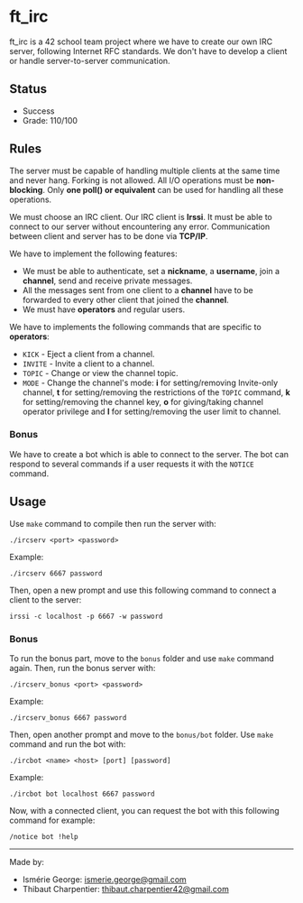 # ft_irc

ft_irc is a 42 school team project where we have to create our own IRC server, following Internet RFC standards. We don't have to develop a client or handle server-to-server communication.

## Status

* Success
* Grade: 110/100

## Rules

The server must be capable of handling multiple clients at the same time and never hang. Forking is not allowed. All I/O operations must be **non-blocking**.
Only **one poll() or equivalent** can be used for handling all these operations.

We must choose an IRC client. Our IRC client is **Irssi**. It must be able to connect to our server without encountering any error.
Communication between client and server has to be done via **TCP/IP**.

We have to implement the following features:
* We must be able to authenticate, set a **nickname**, a **username**, join a **channel**, send and receive private messages.
* All the messages sent from one client to a **channel** have to be forwarded to every other client that joined the **channel**.
* We must have **operators** and regular users.

We have to implements the following commands that are specific to **operators**:
* ```KICK``` - Eject a client from a channel.
* ```INVITE``` - Invite a client to a channel.
* ```TOPIC``` -  Change or view the channel topic.
* ```MODE``` - Change the channel's mode: **i** for setting/removing Invite-only channel, **t** for setting/removing the restrictions of the ```TOPIC``` command, **k** for setting/removing the channel key, **o** for giving/taking channel operator privilege and **l** for setting/removing the user limit to channel.

### Bonus

We have to create a bot which is able to connect to the server. The bot can respond to several commands if a user requests it with the ```NOTICE``` command.

## Usage

Use ```make``` command to compile then run the server with:
```
./ircserv <port> <password>
```
Example:
```
./ircserv 6667 password
```
Then, open a new prompt and use this following command to connect a client to the server:
```
irssi -c localhost -p 6667 -w password
```

### Bonus

To run the bonus part, move to the ```bonus``` folder and use ```make``` command again. Then, run the bonus server with:
```
./ircserv_bonus <port> <password>
```
Example:
```
./ircserv_bonus 6667 password
```
Then, open another prompt and move to the ```bonus/bot``` folder. Use ```make``` command and run the bot with:
```
./ircbot <name> <host> [port] [password]
```
Example:
```
./ircbot bot localhost 6667 password
```

Now, with a connected client, you can request the bot with this following command for example:
```
/notice bot !help
```
***
Made by:
* Ismérie George: <ismerie.george@gmail.com>
* Thibaut Charpentier: <thibaut.charpentier42@gmail.com>

